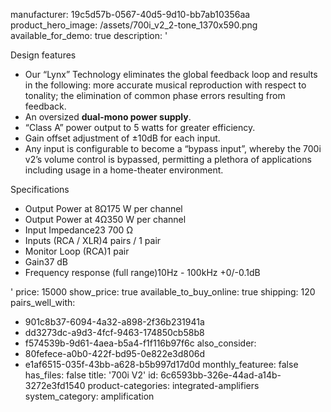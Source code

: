 manufacturer: 19c5d57b-0567-40d5-9d10-bb7ab10356aa
product_hero_image: /assets/700i_v2_2-tone_1370x590.png
available_for_demo: true
description: '<p>Design features</p><ul><li>Our “Lynx” Technology eliminates the global feedback&nbsp;loop and results in the following: more accurate musical&nbsp;reproduction with respect to tonality; the elimination&nbsp;of common phase errors resulting from feedback.</li><li>An oversized&nbsp;<strong>dual-mono power supply</strong>.</li><li>“Class A” power output to 5 watts for greater efficiency.</li><li>Gain offset adjustment of ±10dB for each input.</li><li>Any input is configurable to become a “bypass input”,&nbsp;whereby the 700i v2’s volume control is bypassed,&nbsp;permitting a plethora of applications including usage in&nbsp;a home-theater environment.</li></ul><p>Specifications</p><ul><li>Output Power at 8Ω175 W per channel</li><li>Output Power at 4Ω350 W per channel</li><li>Input Impedance23 700 Ω</li><li>Inputs (RCA / XLR)4 pairs / 1 pair</li><li>Monitor Loop (RCA)1 pair</li><li>Gain37 dB</li><li>Frequency response (full range)10Hz - 100kHz +0/-0.1dB</li></ul>'
price: 15000
show_price: true
available_to_buy_online: true
shipping: 120
pairs_well_with:
  - 901c8b37-6094-4a32-a898-2f36b231941a
  - dd3273dc-a9d3-4fcf-9463-174850cb58b8
  - f574539b-9d61-4aea-b5a4-f1f116b97f6c
also_consider:
  - 80fefece-a0b0-422f-bd95-0e822e3d806d
  - e1af6515-035f-43bb-a628-b5b997d17d0d
monthly_featuree: false
has_files: false
title: '700i V2'
id: 6c6593bb-326e-44ad-a14b-3272e3fd1540
product-categories: integrated-amplifiers
system_category: amplification
